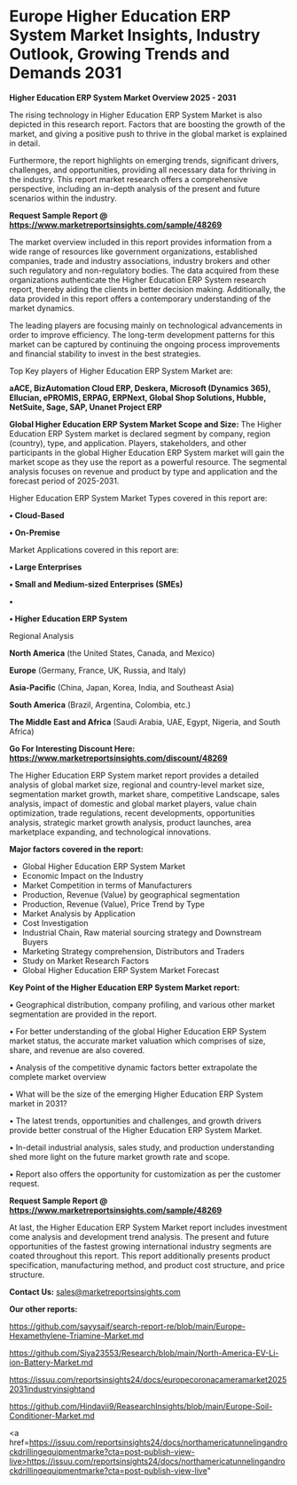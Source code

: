 # Europe Higher Education ERP System Market Insights, Industry Outlook, Growing Trends and Demands 2031

<Strong> Higher Education ERP System Market Overview 2025 - 2031</strong>

The rising technology in Higher Education ERP System Market is also depicted in this research report. Factors that are boosting the growth of the market, and giving a positive push to thrive in the global market is explained in detail.

Furthermore, the report highlights on emerging trends, significant drivers, challenges, and opportunities, providing all necessary data for thriving in the industry. This report market research offers a comprehensive perspective, including an in-depth analysis of the present and future scenarios within the industry.

<strong>Request Sample Report @ <a href=https://www.marketreportsinsights.com/sample/48269>https://www.marketreportsinsights.com/sample/48269</a></strong>

The market overview included in this report provides information from a wide range of resources like government organizations, established companies, trade and industry associations, industry brokers and other such regulatory and non-regulatory bodies. The data acquired from these organizations authenticate the Higher Education ERP System research report, thereby aiding the clients in better decision making. Additionally, the data provided in this report offers a contemporary understanding of the market dynamics.

The leading players are focusing mainly on technological advancements in order to improve efficiency. The long-term development patterns for this market can be captured by continuing the ongoing process improvements and financial stability to invest in the best strategies.

Top Key players of Higher Education ERP System Market are:

<strong>aACE, BizAutomation Cloud ERP, Deskera, Microsoft (Dynamics 365), Ellucian, ePROMIS, ERPAG, ERPNext, Global Shop Solutions, Hubble, NetSuite, Sage, SAP, Unanet Project ERP</strong>

<strong><b>Global Higher Education ERP System Market Scope and Size:</b></strong>
The Higher Education ERP System market is declared segment by company, region (country), type, and application. Players, stakeholders, and other participants in the global Higher Education ERP System market will gain the market scope as they use the report as a powerful resource. The segmental analysis focuses on revenue and product by type and application and the forecast period of 2025-2031.

Higher Education ERP System Market Types covered in this report are:

<strong>•  Cloud-Based

•  On-Premise</strong>

Market Applications covered in this report are:

<strong>•  Large Enterprises

•  Small and Medium-sized Enterprises (SMEs)

•  

•  Higher Education ERP System</strong> 

Regional Analysis

<strong>North America</strong> (the United States, Canada, and Mexico)

<strong>Europe</strong> (Germany, France, UK, Russia, and Italy)

<strong>Asia-Pacific</strong> (China, Japan, Korea, India, and Southeast Asia)

<strong>South America</strong> (Brazil, Argentina, Colombia, etc.)

<strong>The Middle East and Africa</strong> (Saudi Arabia, UAE, Egypt, Nigeria, and South Africa)

<strong>Go For Interesting Discount Here: <a href=https://www.marketreportsinsights.com/discount/48269>https://www.marketreportsinsights.com/discount/48269</a></strong>

The Higher Education ERP System market report provides a detailed analysis of global market size, regional and country-level market size, segmentation market growth, market share, competitive Landscape, sales analysis, impact of domestic and global market players, value chain optimization, trade regulations, recent developments, opportunities analysis, strategic market growth analysis, product launches, area marketplace expanding, and technological innovations.

<strong><b>Major factors covered in the report:</b></strong>
<ul>
  <li>Global Higher Education ERP System Market </li>
  <li>Economic Impact on the Industry</li>
  <li>Market Competition in terms of Manufacturers</li>
  <li>Production, Revenue (Value) by geographical segmentation</li>
  <li>Production, Revenue (Value), Price Trend by Type</li>
  <li>Market Analysis by Application</li>
  <li>Cost Investigation</li>
  <li>Industrial Chain, Raw material sourcing strategy and Downstream Buyers</li>
  <li>Marketing Strategy comprehension, Distributors and Traders</li>
  <li>Study on Market Research Factors</li>
  <li>Global Higher Education ERP System Market Forecast</li>
</ul>

<strong><b>Key Point of the Higher Education ERP System Market report:</b></strong>

• Geographical distribution, company profiling, and various other market segmentation are provided in the report.

• For better understanding of the global Higher Education ERP System market status, the accurate market valuation which comprises of size, share, and revenue are also covered.

• Analysis of the competitive dynamic factors better extrapolate the complete market overview

• What will be the size of the emerging Higher Education ERP System market in 2031?

• The latest trends, opportunities and challenges, and growth drivers provide better construal of the Higher Education ERP System Market.

• In-detail industrial analysis, sales study, and production understanding shed more light on the future market growth rate and scope.

• Report also offers the opportunity for customization as per the customer request.

<strong>Request Sample Report @ <a href=https://www.marketreportsinsights.com/sample/48269>https://www.marketreportsinsights.com/sample/48269</a></strong>

At last, the Higher Education ERP System Market report includes investment come analysis and development trend analysis. The present and future opportunities of the fastest growing international industry segments are coated throughout this report. This report additionally presents product specification, manufacturing method, and product cost structure, and price structure.

<strong>Contact Us:</strong>
sales@marketreportsinsights.com

<strong>Our other reports:</strong>

<a href=https://github.com/sayysaif/search-report-re/blob/main/Europe-Hexamethylene-Triamine-Market.md>https://github.com/sayysaif/search-report-re/blob/main/Europe-Hexamethylene-Triamine-Market.md</a>

<a href=https://github.com/Siya23553/Research/blob/main/North-America-EV-Li-ion-Battery-Market.md>https://github.com/Siya23553/Research/blob/main/North-America-EV-Li-ion-Battery-Market.md</a>

<a href=https://issuu.com/reportsinsights24/docs/europecoronacameramarket20252031industryinsightand>https://issuu.com/reportsinsights24/docs/europecoronacameramarket20252031industryinsightand</a>

<a href=https://github.com/Hindavii9/ReasearchInsights/blob/main/Europe-Soil-Conditioner-Market.md>https://github.com/Hindavii9/ReasearchInsights/blob/main/Europe-Soil-Conditioner-Market.md</a>

<a href=https://issuu.com/reportsinsights24/docs/northamericatunnelingandrockdrillingequipmentmarke?cta=post-publish-view-live>https://issuu.com/reportsinsights24/docs/northamericatunnelingandrockdrillingequipmentmarke?cta=post-publish-view-live</a>"
